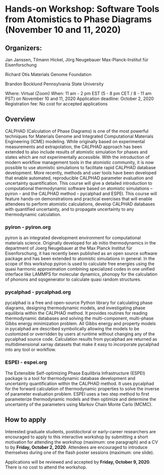 # Hands-on Workshop: Software Tools from Atomistics to Phase Diagrams (November 10 and 11, 2020)

## Organizers: 

Jan Janssen, Tilmann Hickel, Jörg Neugebauer
Max-Planck-Institut für Eisenforschung

Richard Otis
Materials Genome Foundation

Brandon Bocklund
Pennsylvania State University

Where: Virtual (Zoom)
When: 11 am - 2 pm EST (5 - 8 pm CET / 8 - 11 am PST) on November 10 and 11, 2020
Application deadline: October 2, 2020
Registration fee: No cost for accepted applications

## Overview
CALPHAD (Calculation of Phase Diagrams) is one of the most powerful techniques for Materials Genome and Integrated Computational Materials Engineering (ICME) modeling. While originally based on experimental measurements and extrapolation, the CALPHAD approach has been extended to also include results of atomistic simulation for phases and states which are not experimentally accessible. With the introduction of modern workflow management tools in the atomistic community, it is now possible to use atomistic simulations to facilitate rapid CALPHAD database development. More recently, methods and user tools have been developed that enable automated, reproducible CALPHAD parameter evaluation and uncertainty quantification. This course will give a detailed introduction to computational thermodynamic software based on atomistic simulations – pyiron – and the CALPHAD method  – pycalphad and ESPEI. This course will feature hands-on demonstrations and practical exercises that will enable attendees to perform atomistic calculations, develop CALPHAD databases with quantified uncertainty, and to propagate uncertainty to any thermodynamic calculation.
 
### pyiron - pyiron.org  
pyiron is an integrated development environment for computational materials science. Originally developed for ab initio thermodynamics in the department of Joerg Neugebauer at the Max Planck Institut für Eisenforschung, it has recently been published as an open source software package and has been extended to atomistic simulations in general. In the scope of this workshop pyiron is used to calculate free energies using the quasi harmonic approximation combining specialized codes in one unified interface like LAMMPS for molecular dynamics, phonopy for the calculation of phonons and sqsgenerator to calculate quasi random structures. 
 
### pycalphad - pycalphad.org 
pycalphad is a free and open-source Python library for calculating phase diagrams, designing thermodynamic models, and investigating phase equilibria within the CALPHAD method. It provides routines for reading thermodynamic databases and solving the multi-component, multi-phase Gibbs energy minimization problem. All Gibbs energy and property models in pycalphad are described symbolically allowing the models to be customized or overridden by users at runtime without changing any of the pycalphad source code. Calculation results from pycalphad are returned as multidimensional xarray datasets that make it easy to incorporate pycalphad into any tool or workflow.
 
### ESPEI - espei.org 
The Extensible Self-optimizing Phase Equilibria Infrastructure (ESPEI) package is a tool for thermodynamic database development and uncertainty quantification within the CALPHAD method. It uses pycalphad for the forward calculation of thermodynamic properties to solve the inverse of parameter evaluation problem. ESPEI uses a two step method to first parameterize thermodynamic models and then optimize and determine the uncertainty of the parameters using Markov Chain Monte Carlo (MCMC).

## How to apply
Interested graduate students, postdoctoral or early-career researchers are encouraged to apply to this interactive workshop by submitting a short motivation for attending the workshop (maximum: one paragraph) and a CV to <link to apply> by **Friday, October 2, 2020**. Attendees are encouraged to introduce themselves during one of the flash poster sessions (maximum: one slide). 

Applications will be reviewed and accepted by **Friday, October 9, 2020**. There is no cost to attend the workshop.
